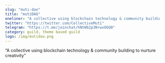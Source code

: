 ```yaml
---
slug: "muti-dao"
title: "mutiDAO"
oneliner: "A collective using blockchain technology & community building to nurture creativity"
twitter: "https://twitter.com/CollectiveMuti"
telegram: "https://t.me/joinchat/hNtWb2p3NrwxOGQ0"
category: guild, theme based guild	
logo: /img/mutidao.png
---
```


“A collective using blockchain technology & community building to nurture creativity”
